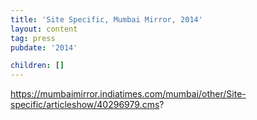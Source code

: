 ```yaml
---
title: 'Site Specific, Mumbai Mirror, 2014'
layout: content
tag: press
pubdate: '2014'

children: []
---
```

https://mumbaimirror.indiatimes.com/mumbai/other/Site-specific/articleshow/40296979.cms?
